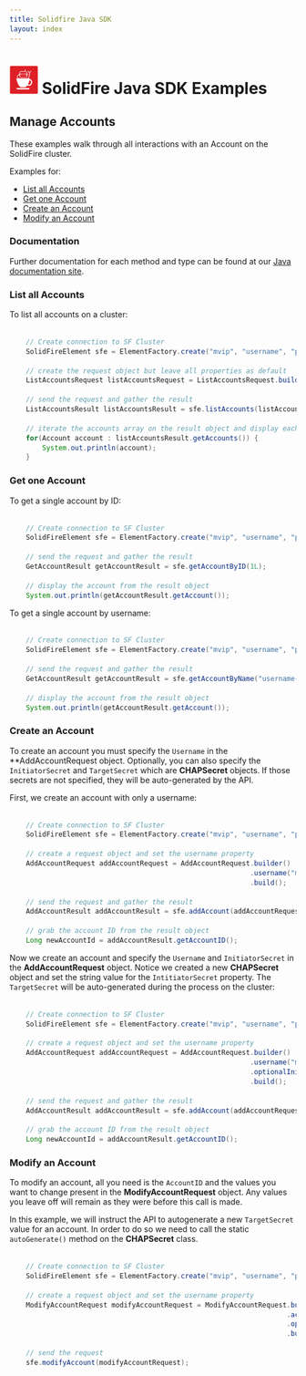 ```yaml
---
title: Solidfire Java SDK
layout: index
---
```

# <img src="https://raw.githubusercontent.com/solidfire/solidfire-sdk-java/gh-pages/Java-SDK-Icon-RGB-02.png" height="50" width="50" > SolidFire Java SDK Examples

## Manage Accounts

These examples walk through all interactions with an Account on the SolidFire cluster.

Examples for:

- [List all Accounts](#list-all-accounts)
- [Get one Account](#get-one-account)
- [Create an Account](#create-an-account)
- [Modify an Account](#modify-an-account)

### Documentation

Further documentation for each method and type can be found at our [Java documentation site](http://solidfire.github.io/solidfire-sdk-java/doc/1.1.0.79). 

### List all Accounts

To list all accounts on a cluster:

~~~ java

    // Create connection to SF Cluster
    SolidFireElement sfe = ElementFactory.create("mvip", "username", "password", "8.0");
    
    // create the request object but leave all properties as default
    ListAccountsRequest listAccountsRequest = ListAccountsRequest.builder().build();
    
    // send the request and gather the result
    ListAccountsResult listAccountsResult = sfe.listAccounts(listAccountsRequest);
    
    // iterate the accounts array on the result object and display each account
    for(Account account : listAccountsResult.getAccounts()) {
        System.out.println(account);
    }

~~~

### Get one Account

To get a single account by ID:

~~~ java

    // Create connection to SF Cluster
    SolidFireElement sfe = ElementFactory.create("mvip", "username", "password", "8.0");

    // send the request and gather the result
    GetAccountResult getAccountResult = sfe.getAccountByID(1L);

    // display the account from the result object
    System.out.println(getAccountResult.getAccount());

~~~

To get a single account by username:

~~~ java

    // Create connection to SF Cluster
    SolidFireElement sfe = ElementFactory.create("mvip", "username", "password", "8.0");

    // send the request and gather the result
    GetAccountResult getAccountResult = sfe.getAccountByName("username-of-account");

    // display the account from the result object
    System.out.println(getAccountResult.getAccount());

~~~

### Create an Account

To create an account you must specify the `Username` in the **AddAccountRequest object. Optionally, you can also specify the `InitiatorSecret` and `TargetSecret` which are **CHAPSecret** objects. 
If those secrets are not specified, they will be auto-generated by the API.

First, we create an account with only a username:

~~~ java

    // Create connection to SF Cluster
    SolidFireElement sfe = ElementFactory.create("mvip", "username", "password", "8.0");
    
    // create a request object and set the username property
    AddAccountRequest addAccountRequest = AddAccountRequest.builder()
                                                           .username("my-new-account")
                                                           .build();
    
    // send the request and gather the result
    AddAccountResult addAccountResult = sfe.addAccount(addAccountRequest);
    
    // grab the account ID from the result object
    Long newAccountId = addAccountResult.getAccountID();

~~~

Now we create an account and specify the `Username` and `InitiatorSecret` in the **AddAccountRequest** object. Notice we created a new **CHAPSecret** object and set the string value for 
the `IntitiatorSecret` property. The `TargetSecret` will be auto-generated during the process on the cluster:

~~~ java

    // Create connection to SF Cluster
    SolidFireElement sfe = ElementFactory.create("mvip", "username", "password", "8.0");
    
    // create a request object and set the username property
    AddAccountRequest addAccountRequest = AddAccountRequest.builder()
                                                           .username("my-new-account")
                                                           .optionalInitiatorSecret(new CHAPSecret("a12To16charvalue"))
                                                           .build();
    
    // send the request and gather the result
    AddAccountResult addAccountResult = sfe.addAccount(addAccountRequest);
    
    // grab the account ID from the result object
    Long newAccountId = addAccountResult.getAccountID();

~~~

### Modify an Account

To modify an account, all you need is the `AccountID` and the values you want to change present in the **ModifyAccountRequest** object. Any values you leave off will remain as they were before this call is made.

In this example, we will instruct the API to autogenerate a new `TargetSecret` value for an account. In order to do so we need to call the static `autoGenerate()` method on the **CHAPSecret** class. 

~~~ java

    // Create connection to SF Cluster
    SolidFireElement sfe = ElementFactory.create("mvip", "username", "password", "8.0");
    
    // create a request object and set the username property
    ModifyAccountRequest modifyAccountRequest = ModifyAccountRequest.builder()
                                                                    .accountID(1L)
                                                                    .optionalTargetSecret(CHAPSecret.autoGenerate())
                                                                    .build();

    // send the request
    sfe.modifyAccount(modifyAccountRequest);

~~~

